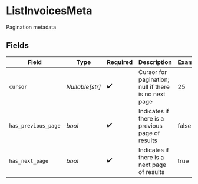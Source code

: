 # ListInvoicesMeta

Pagination metadata


## Fields

| Field                                                | Type                                                 | Required                                             | Description                                          | Example                                              |
| ---------------------------------------------------- | ---------------------------------------------------- | ---------------------------------------------------- | ---------------------------------------------------- | ---------------------------------------------------- |
| `cursor`                                             | *Nullable[str]*                                      | :heavy_check_mark:                                   | Cursor for pagination; null if there is no next page | 25                                                   |
| `has_previous_page`                                  | *bool*                                               | :heavy_check_mark:                                   | Indicates if there is a previous page of results     | false                                                |
| `has_next_page`                                      | *bool*                                               | :heavy_check_mark:                                   | Indicates if there is a next page of results         | true                                                 |